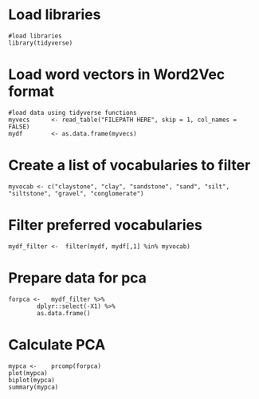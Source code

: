 # Load libraries
```
#load libraries
library(tidyverse)
```



# Load word vectors in Word2Vec format
```
#load data using tidyverse functions
myvecs 		<- read_table("FILEPATH HERE", skip = 1, col_names = FALSE)
mydf 		<- as.data.frame(myvecs)
```



# Create a list of vocabularies to filter
```
myvocab <- c("claystone", "clay", "sandstone", "sand", "silt", "siltstone", "gravel", "conglomerate")
```



# Filter preferred vocabularies
```
mydf_filter <-	filter(mydf, mydf[,1] %in% myvocab)
```



# Prepare data for pca
```
forpca <-	mydf_filter %>%
		dplyr::select(-X1) %>%
		as.data.frame()
```



# Calculate PCA

```
mypca <-	prcomp(forpca) 
plot(mypca)
biplot(mypca)
summary(mypca)
```
